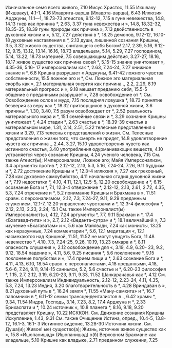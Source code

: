 Изначальное семя всего живого, 7.10 
Иисус Христос, 11.55 
Икшваку (Икшваку), 4.1-1, 4.16 
Илаврита-варша (Илаврта-варша), 6.43 
Иллюзия
Арджуны, 11.1—1, 18.73-73 
атеистов, 9.12-12, 7.15 
в гуне невежества, 14.8, 14.13 
гнев как причина *, 2.63, 3.37 
гуна невежества и », 14.8, 18.32-32, 18.35-35, 18.39
гуны природы как причина », 7.13 
двойственность в духовной жизни и », 5.12, 7.27 
действия в *, 18.25 
демонов, 9.12-12, 16.10-18 
духовные наставления в *, 2.13 
души, лишенной сознания Кришны, 3.5, 3.32
живого существа, считающего себя
Богом! 2.17, 2.39, 5.16, 9.12-12, 9.15, 13.12, 13.14, 16.16, 18.73
владельцем, 5.14, 5.29, 7.27 
господином, 5.14, 13.22, 18.73 
материей, 7.5
совершающим действия, 3.27-27, 18.16, 18.17
живое существо как причина своей *, 5.15-15
знание уничтожает », 4.35-36, 5.16- 17
имперсонализм как *, 2.63, 7.24-24, 7.27
книжное знание и *, 6.8 
Кришна разрушает « Арджуны, 6.41-42
ложного чувства собственности, 15.5
ложное эго и *,
	См. Ложное эго материальная скорбь как », 2.1 
материальная энергия как причина ., 2.2, 2.29, 8.19 
материальный прогресс и », 9.18 
мешает преданию себя, 15.5-5 
общение с преданными разрушает », 7.28
освобождение от *.
	См. Освобождение
ослов и мудх, 7.15 
последняя ловушка *, 18.73 
принятие безверия за веру как *, 18.32
притворщиков в духовной жизни, 3.6 
причины *, 1.30, 3.40, 7.5 
разум освобождает от *, 2.52 
реальность материального мира и *, 15.1
семейные связи и *, 3.29 
сознание Кришны уничтожает *, 4.24 
стадии *, 2.63 
счастье в *, 18.39-39 
счастья в материальном мире, 1.31, 2.14, 2.51, 5.22
телесные представления о жизни и 3.29, 7.13
телесных представлений о жизни.
См. Телесные представления о жизни
того, что
	 смерть не придет, 14.8
удовлетворение чувств как причина ., 2.44, 3.27, 15.10 
удовлетворения чувств как истинного счастья, 3.40
употребления одурманивающих веществ, 4.10
устраняется через сознание Кришны, 4.24
ученого человека, 7.15 
	См. также Атеист(ы); Имперсонализм; Ложное эго; Майя Имперсонализм, 3.4
аргументы против *, 2.12-12, 2.13, 5.3, 5.16, 7.24-24, 7.26, 9.11 
буддизм и *, 2.72 
достижение Кришны и *, 12.3-4 
иллюзия », 7.27 
как греховный, 7.28 
как духовное самоубийство, 4.11 
начальная стадия духовной жизни и *, 7.19
недостатки *, 4.10, 4.11, 12.1, 12.5-5, 12.20
освобождение и *, 6.15 
осознание Бога и *, 7.1, 12.3-4 
отвержение *, 2.12-12, 2.13, 2.61, 2.72, 4.35, 5.3, 7.24 
отречение и *, 5.2 
понимание Кришны и Брахмана в », 11.51 
сравн. с
персонализмом, 2.12, 7.3, 7.24-27, 9.11, 9.29
преданным служением, 12.1-7, 12.20
управление чувствами и *, 12.3-4 
философия *, 2.12, 2.13, 2.23, 2.24, 15.1
См. также Имперсоналист(ы) Имперсоналист(ы), 4.12, 7.24 
аргументы *, 7.7, 9.11 
Брахман и *, 17.4 «Бхагавад-гита» и », 2.7, 2.12 «Веданта-сутра» и *, 18.1 
величайший », 7.3 
изучение «Бхагаватам» и «, 5.6 
как Майявади, 7.24 
как монисты, 13.25 
как неразумные, 7.24 
комментарии *, 5.6, 12.1 
медитация «, 12.1 
насмехаются над Кришной, 11.51, 11.52
не могут увидеть Бога, 11.48
невежество *, 4.10, 7.3, 7.24-25, 9.26, 10.19, 13.23 
омкара и *, 8.11 
опасность слушания », 2.12 
освобождение для «, 3.19, 4.9, 6.20- 23, 9.2, 9.12, 18.54 
падение », 4.11, 5.6, 9.25 
писания *, 5.6 
поклонение *, 9.15 
поклонение полубогам и «, 17.4
прием пищи и *, 2.63 
сознание Бога и *, 4.11, 4.13, 6.10, 18.54 
сравн. с
персоналистами, 4.18 
преданными, 4.18, 5.6-6, 7.24, 9.11, 9.14-15 
санньяси, 5.2, 5.6 
счастье и *, 6.20-23 
философия *, 1.15, 2.7, 2.12, 3.19, 6.20-23, 9.11, 9.33, 11.52
Шанкарачарья как *, 4.12 
	См. также Имперсонализм Индивидуальность, 2.12-12, 2.23-24, 4.11, 4.35, 5.3, 7.24, 13.23 
Индия, 3.20
благотворительность в *, 4.28 
Вриндаван в », 8.21 
духовный путь в *, 16.24 
земля *, 11.55 «Ману-самхита» и *, 16.7 
паломники в *, 6.11-12 
семьи трансценденталистов в ., 6.42
храмы *, 9.34, 11.54 
Индра, Господь, 3.14, 7.23, 8.2, 17.4
Арджуна и *, 2.33 
Брихаспати и *, 10.24 
источник «, 10.8 
планета *, 8.16, 9.18, 9.20 
представляет Кришну, 10.22 
ИСККОН.
	См. Движение сознания Кришны
Искупление, 1.43, 9.31 
	См. также Очищение Истина, опред., 10.4-5, 13.8-12, 16.1-3, 16.1- 3
Истинное видение, 13.28-30 
Источник жизни.
	См. Душа(и); Живое! ые) существо(а); Жизнь, источник
живое существо как », 15.8
«Ишопанишад» (Ишопанишад) о(б) Верховном Брахмане как владельце, 5.10
Кришне как владыке, 2.71 
преданном служении, 7.25